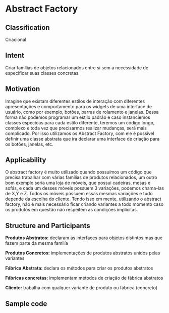 # Abstract Factory 

## Classification
Criacional 

## Intent
Criar famílias de objetos relacionados entre si sem a necessidade de especificar suas classes concretas.

## Motivation

Imagine que existam diferentes estilos de interação com diferentes apresentações e comportamento para os widgets de uma interface de usuário, como por exemplo, botões, barras de rolamento e janelas. Dessa forma não podemos programar um estilo padrão e caso instanciemos classes especícas para cada estilo diferente, teremos um código longo, complexo e toda vez que precisarmos realizar mudanças, será mais complicado. Por isso utilizamos os Abstract Factory, com ele é possível definir uma classe abstrata que ira declarar uma interface de criação para os botões, janelas, etc.

## Applicability

O abstract factory é muito utilizado quando possuímos um código que precisa trabalhar com várias famílias de produtos relacionados, um outro bom exemplo seria uma loja de móveis, que possui cadeiras, mesas e sofás, e cada um desses móveis possuem 3 variações, podemos chama-las de X,Y e Z. Todos os móveis possuem essas mesmas variações e tudo depende da escolha do cliente. Tendo isso em mente, utilizando o abstract factory, não é mais necessário ficar criando variantes a todo momento caso os produtos em questão não respeitem as condições implícitas.

## Structure and Participants

**Produtos Abstratos:** declaram as interfaces para objetos distintos mas que fazem parte da mesma familía

**Produtos Concretos:** implementações de produtos abstratos unidos pelas variantes

**Fábrica Abstrata:** declara os métodos para criar os produtos abstratos

**Fábricas concretas:** implementam métodos de criação de fábrica abstratos

**Cliente:** trabalha com qualquer variante de produto ou fábrica (concreto)

## Sample code 

